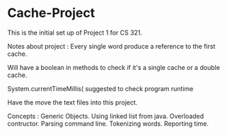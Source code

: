 # Cache-Project
This is the initial set up of Project 1 for CS 321.

Notes about project :
Every single word produce a reference to the first cache. 

Will have a boolean in methods to check if it's a single cache or a double cache.

System.currentTimeMillis( suggested to check program runtime

Have the move the text files into this project.

Concepts : 
Generic Objects.
Using linked list from java.
Overloaded contructor.
Parsing command line.
Tokenizing words.
Reporting time.